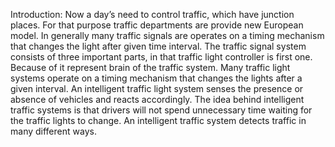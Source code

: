 
Introduction:
Now a day’s need to control traffic, which have junction places. For that purpose traffic departments 
are provide new European model. In generally many traffic signals are operates on a timing 
mechanism that changes the light after given time interval. The traffic signal system consists of three 
important parts, in that traffic light controller is first one. Because of it represent brain of the traffic 
system. Many traffic light systems operate on a timing mechanism that changes the lights after a 
given interval. An intelligent traffic light system senses the presence or absence of vehicles and 
reacts accordingly. The idea behind intelligent traffic systems is that drivers will not spend 
unnecessary time waiting for the traffic lights to change. An intelligent traffic system detects traffic in 
many different ways.
